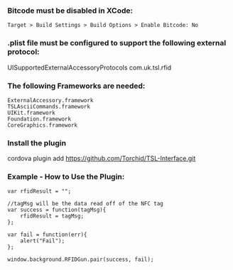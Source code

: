 ### Bitcode must be disabled in XCode:

	Target > Build Settings > Build Options > Enable Bitcode: No

### .plist file must be configured to support the following external protocol:

<key>UISupportedExternalAccessoryProtocols</key>
	<array>
		<string>com.uk.tsl.rfid</string>
	</array>

### The following Frameworks are needed:

	ExternalAccessory.framework
	TSLAsciiCommands.framework
	UIKit.framework
	Foundation.framework
	CoreGraphics.framework

### Install the plugin

cordova plugin add https://github.com/Torchid/TSL-Interface.git

### Example - How to Use the Plugin:

	var rfidResult = "";

	//tagMsg will be the data read off of the NFC tag
	var success = function(tagMsg){
	    rfidResult = tagMsg;
	};

	var fail = function(err){
	    alert("Fail");
	};

	window.background.RFIDGun.pair(success, fail);
